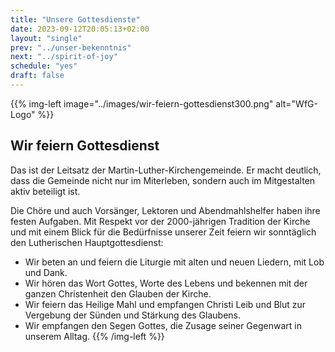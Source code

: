 ```yaml
---
title: "Unsere Gottesdienste"
date: 2023-09-12T20:05:13+02:00
layout: "single"
prev: "../unser-bekenntnis"
next: "../spirit-of-joy"
schedule: "yes"
draft: false
---
```



{{% img-left image="../images/wir-feiern-gottesdienst300.png" alt="WfG-Logo" %}}
## Wir feiern Gottesdienst

Das ist der Leitsatz der Martin-Luther-Kirchengemeinde. Er macht deutlich, dass die Gemeinde nicht nur im Miterleben, sondern auch im Mitgestalten aktiv beteiligt ist.

Die Chöre und auch Vorsänger, Lektoren und Abendmahlshelfer haben ihre festen Aufgaben. Mit Respekt vor der 2000-jährigen Tradition der Kirche und mit einem Blick für die Bedürfnisse unserer Zeit feiern wir sonntäglich den Lutherischen Hauptgottesdienst:

- Wir beten an und feiern die Liturgie mit alten und neuen Liedern, mit Lob und Dank.
- Wir hören das Wort Gottes, Worte des Lebens und bekennen mit der ganzen Christenheit den Glauben der Kirche.
- Wir feiern das Heilige Mahl und empfangen Christi Leib und Blut zur Vergebung der Sünden und Stärkung des Glaubens.
- Wir empfangen den Segen Gottes, die Zusage seiner Gegenwart in unserem Alltag.
{{% /img-left %}}
